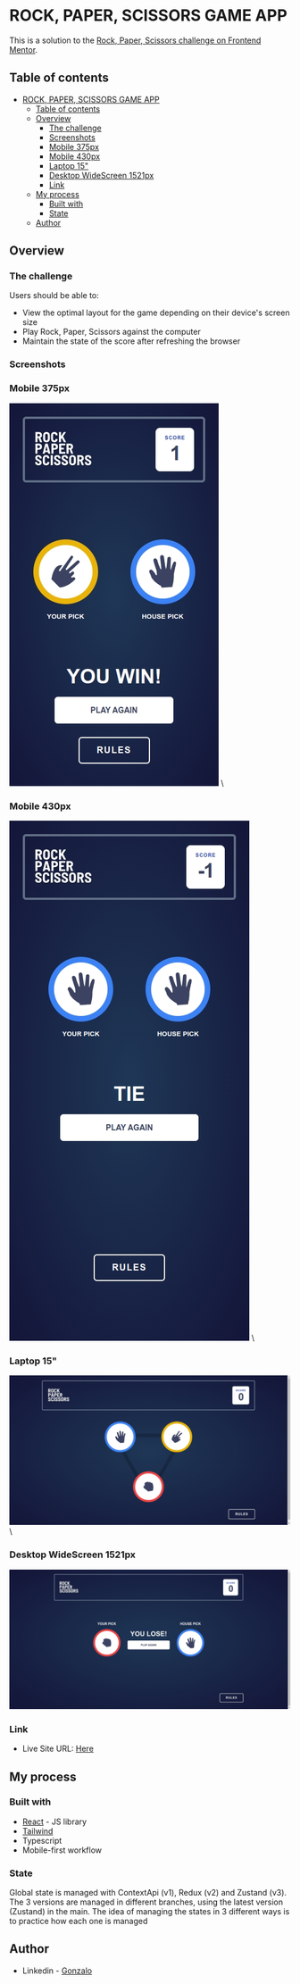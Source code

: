 # ROCK, PAPER, SCISSORS GAME APP

This is a solution to the [Rock, Paper, Scissors challenge on Frontend Mentor](https://www.frontendmentor.io/challenges/rock-paper-scissors-game-pTgwgvgH).

## Table of contents

- [ROCK, PAPER, SCISSORS GAME APP](#rock-paper-scissors-game-app)
  - [Table of contents](#table-of-contents)
  - [Overview](#overview)
    - [The challenge](#the-challenge)
    - [Screenshots](#screenshots)
    - [Mobile 375px](#mobile-375px)
    - [Mobile 430px](#mobile-430px)
    - [Laptop 15"](#laptop-15)
    - [Desktop WideScreen 1521px](#desktop-widescreen-1521px)
    - [Link](#link)
  - [My process](#my-process)
    - [Built with](#built-with)
    - [State](#state)
  - [Author](#author)

## Overview

### The challenge

Users should be able to:

- View the optimal layout for the game depending on their device's screen size
- Play Rock, Paper, Scissors against the computer
- Maintain the state of the score after refreshing the browser

### Screenshots

### Mobile 375px

![mobile](preview/iPhone%206-7-8-1724699240680.jpeg) \

### Mobile 430px

![mobile430](preview/iPhone%2014%20Pro%20Max-1724699096667.jpeg) \

### Laptop 15"

![laptop](preview/Laptop%2015"-1724699894185.jpeg) \

### Desktop WideScreen 1521px

![desktopWide](preview/Widescreen-1724699866771.jpeg)

### Link

- Live Site URL: [Here](https://rock-paper-scissors-game-swart-beta.vercel.app/)

## My process

### Built with

- [React](https://reactjs.org/) - JS library
- [Tailwind](https://tailwindcss.com/)
- Typescript
- Mobile-first workflow

### State

Global state is managed with ContextApi (v1), Redux (v2) and Zustand (v3). The 3 versions are managed in different branches, using the latest version (Zustand) in the main. The idea of ​​managing the states in 3 different ways is to practice how each one is managed

## Author

- Linkedin - [Gonzalo](https://www.linkedin.com/in/ferreyragonzalo/)
